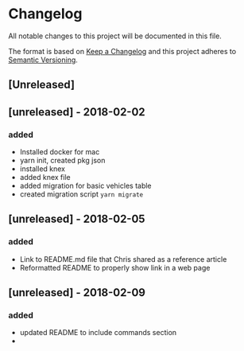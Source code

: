 # Changelog
All notable changes to this project will be documented in this file.

The format is based on [Keep a Changelog](http://keepachangelog.com/en/1.0.0/)
and this project adheres to [Semantic Versioning](http://semver.org/spec/v2.0.0.html).

## [Unreleased]

## [unreleased] - 2018-02-02
### added
- Installed docker for mac
- yarn init, created pkg json
- installed knex
- added knex file
- added migration for basic vehicles table
- created migration script `yarn migrate`

## [unreleased] - 2018-02-05
### added
- Link to README.md file that Chris shared as a reference article
- Reformatted README to properly show link in a web page

## [unreleased] - 2018-02-09
### added 
- updated README to include commands section
- 